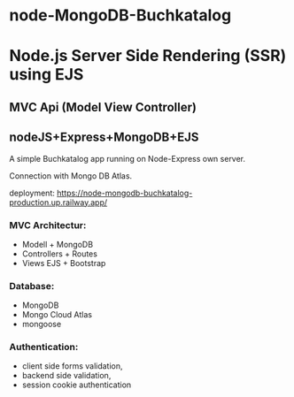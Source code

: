 # node-MongoDB-Buchkatalog
# Node.js Server Side Rendering (SSR) using EJS
## MVC Api (Model View Controller)
## nodeJS+Express+MongoDB+EJS

A simple Buchkatalog app running on Node-Express own server.

Connection with Mongo DB Atlas.

deployment: https://node-mongodb-buchkatalog-production.up.railway.app/

### MVC Architectur: 
- Modell + MongoDB
- Controllers + Routes
- Views EJS + Bootstrap

### Database: 
- MongoDB
- Mongo Cloud Atlas
- mongoose

### Authentication:
- client side forms validation,
- backend side validation,
- session cookie authentication

